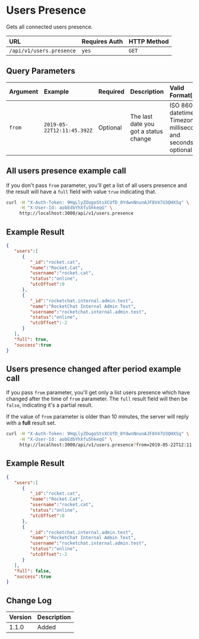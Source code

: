 # Users Presence

Gets all connected users presence.

| URL | Requires Auth | HTTP Method |
| :--- | :--- | :--- |
| `/api/v1/users.presence` | `yes` | `GET` |

## Query Parameters

| Argument | Example | Required | Description | Valid Format(s) |
| :--- | :--- | :--- | :--- | :--- |
| `from` | `2019-05-22T12:11:45.392Z` | Optional | The last date you got a status change | ISO 8601 datetime. Timezone, milliseconds and seconds are optional |

## All users presence example call

If you don't pass `from` parameter, you'll get a list of all users presence and the result will
have a `full` field with value `true` indicating that.

```bash
curl -H "X-Auth-Token: 9HqLlyZOugoStsXCUfD_0YdwnNnunAJF8V47U3QHXSq" \
     -H "X-User-Id: aobEdbYhXfu5hkeqG" \
     http://localhost:3000/api/v1/users.presence
```

## Example Result

```json
{
   "users":[
      {
         "_id":"rocket.cat",
         "name":"Rocket.Cat",
         "username":"rocket.cat",
         "status":"online",
         "utcOffset":0
      },
      {
         "_id":"rocketchat.internal.admin.test",
         "name":"RocketChat Internal Admin Test",
         "username":"rocketchat.internal.admin.test",
         "status":"online",
         "utcOffset":-2
      }
   ],
   "full": true,
   "success":true
}
```

## Users presence changed after period example call

If you pass `from` parameter, you'll get only a list users presence which have changed after the time
of `from` parameter. The `full` result field will then be `false`, indicating it's a partial result.

If the value of `from` parameter is older than 10 minutes, the server will reply with a **full** result set.

```bash
curl -H "X-Auth-Token: 9HqLlyZOugoStsXCUfD_0YdwnNnunAJF8V47U3QHXSq" \
     -H "X-User-Id: aobEdbYhXfu5hkeqG" \
     http://localhost:3000/api/v1/users.presence?from=2019-05-22T12:11:45.392Z
```

## Example Result

```json
{
   "users":[
      {
         "_id":"rocket.cat",
         "name":"Rocket.Cat",
         "username":"rocket.cat",
         "status":"online",
         "utcOffset":0
      },
      {
         "_id":"rocketchat.internal.admin.test",
         "name":"RocketChat Internal Admin Test",
         "username":"rocketchat.internal.admin.test",
         "status":"online",
         "utcOffset":-2
      }
   ],
   "full": false,
   "success":true
}
```

## Change Log

| Version | Description |
| :--- | :--- |
| 1.1.0 | Added |
